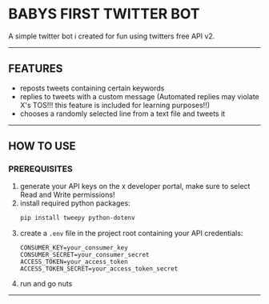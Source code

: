# BABYS FIRST TWITTER BOT

A simple twitter bot i created for fun using twitters free API v2. 

---

## FEATURES

- reposts tweets containing certain keywords  
- replies to tweets with a custom message (Automated replies may violate X's TOS!!! this feature is included for learning purposes!!)
- chooses a randomly selected line from a text file and tweets it

---

## HOW TO USE

### PREREQUISITES

1. generate your API keys on the x developer portal, make sure to select Read and Write permissions!
2. install required python packages:
   ```bash
   pip install tweepy python-dotenv
   ```
3. create a `.env` file in the project root containing your API credentials:
   ```
   CONSUMER_KEY=your_consumer_key
   CONSUMER_SECRET=your_consumer_secret
   ACCESS_TOKEN=your_access_token
   ACCESS_TOKEN_SECRET=your_access_token_secret
   ```
4. run and go nuts

---